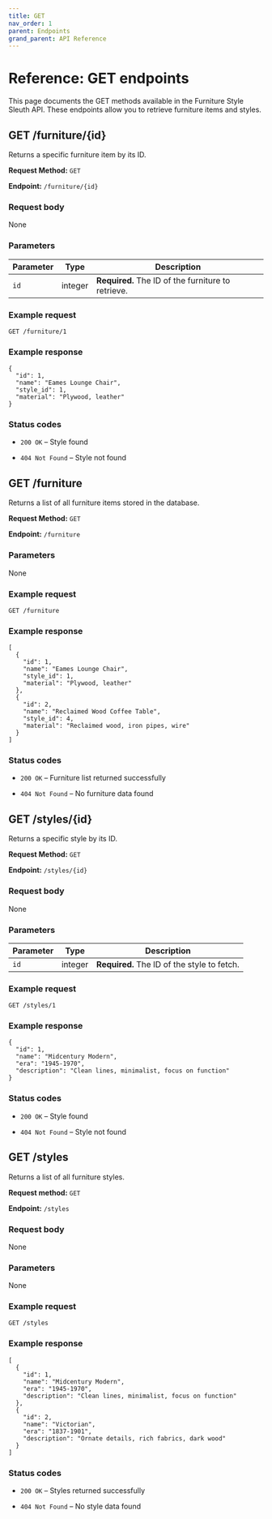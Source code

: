```yaml
---
title: GET
nav_order: 1
parent: Endpoints
grand_parent: API Reference
---
```


# Reference: GET endpoints

This page documents the GET methods available in the Furniture Style Sleuth API. These endpoints allow you to retrieve furniture items and styles.

## GET /furniture/{id}

Returns a specific furniture item by its ID.

**Request Method:** `GET`

**Endpoint:** `/furniture/{id}`

### Request body
None

### Parameters

| Parameter | Type    | Description                                   |
|-----------|---------|-----------------------------------------------|
| `id`      | integer | **Required.** The ID of the furniture to retrieve. |

### Example request

```http
GET /furniture/1
```

### Example response

```
{
  "id": 1,
  "name": "Eames Lounge Chair",
  "style_id": 1,
  "material": "Plywood, leather"
}
```

### Status codes

* `200 OK` – Style found

* `404 Not Found` – Style not found


## GET /furniture

Returns a list of all furniture items stored in the database.

**Request Method:** `GET`

**Endpoint:** `/furniture`

### Parameters
None

### Example request

```http
GET /furniture
```

### Example response

```
[
  {
    "id": 1,
    "name": "Eames Lounge Chair",
    "style_id": 1,
    "material": "Plywood, leather"
  },
  {
    "id": 2,
    "name": "Reclaimed Wood Coffee Table",
    "style_id": 4,
    "material": "Reclaimed wood, iron pipes, wire"
  }
]
```

### Status codes

* `200 OK` – Furniture list returned successfully

* `404 Not Found` – No furniture data found


## GET /styles/{id}

Returns a specific style by its ID.

**Request Method:** `GET`

**Endpoint:** `/styles/{id}`

### Request body
None

### Parameters

| Parameter | Type    | Description                            |
|-----------|---------|----------------------------------------|
| `id`      | integer | **Required.** The ID of the style to fetch. |

### Example request

```http
GET /styles/1
```

### Example response

```
{
  "id": 1,
  "name": "Midcentury Modern",
  "era": "1945-1970",
  "description": "Clean lines, minimalist, focus on function"
}
```

### Status codes

* `200 OK` – Style found

* `404 Not Found` – Style not found


## GET /styles

Returns a list of all furniture styles.

**Request method:** `GET`

**Endpoint:** `/styles`

### Request body
None

### Parameters
None

### Example request

```http
GET /styles
```

### Example response

``` 
[
  {
    "id": 1,
    "name": "Midcentury Modern",
    "era": "1945-1970",
    "description": "Clean lines, minimalist, focus on function"
  },
  {
    "id": 2,
    "name": "Victorian",
    "era": "1837-1901",
    "description": "Ornate details, rich fabrics, dark wood"
  }
]
```

### Status codes

* `200 OK` – Styles returned successfully

* `404 Not Found` – No style data found